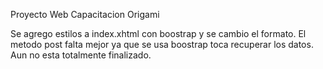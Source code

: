 Proyecto Web Capacitacion Origami

Se agrego estilos a index.xhtml con boostrap y se cambio el formato.
El metodo post falta mejor ya que se usa boostrap toca recuperar los datos. Aun no esta totalmente finalizado.
